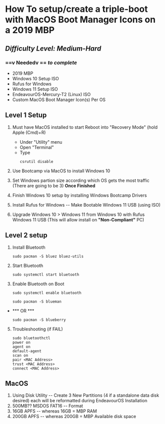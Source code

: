# How To setup/create a triple-boot with MacOS Boot Manager Icons on a  2019 MBP

## *Difficulty Level: Medium-Hard*

### ==v Neededv == *to complete*

- 2019 MBP
- Windows 10 Setup ISO
- Rufus for Windows
- Windows 11 Setup ISO
- EndeavourOS-Mercury-T2 (Linux) ISO
- Custom MacOS Boot Manager Icon(s) Per OS

## Level 1 Setup

1. Must have MacOS installed to start
     Reboot into "Recovery Mode" (hold Apple (Cmd)+R)
   - Under "Utility" menu
   - Open "Terminal"
   - Type 
     ```
     csrutil disable
     ```

2. Use Bootcamp via MacOS to install Windows 10
3. Set Windows partion size according which OS gets the most traffic (There are going to be 3) **Once Finished**
4. Finish Windows 10 setup by installing Windows Bootcamp Drivers
5. Install Rufus for Windows -- Make Bootable Windows 11 USB (using ISO)
6. Upgrade Windows 10 > Windows 11 from Windows 10 with Rufus Windows 11 USB (This will allow install on **"Non-Compliant"** PC)

## Level 2 setup

1. Install Bluetooth
     ```
     sudo pacman -S bluez bluez-utils
     ```
2. Start Bluetooth
     ```
     sudo systemctl start bluetooth
     ```
3. Enable Bluetooth on Boot
     ```
     sudo systemctl enable bluetooth
     ```
     ```
     sudo pacman -S blueman
   ```
- *** OR ***
     ```
     sudo pacman -S blueberry
     ```
5. Troubleshooting (if FAIL)
     ```
     sudo bluetoothctl
     power on
     agent on
     default-agent
     scan on
     pair <MAC Address>
     trust <MAC Address>
     connect <MAC Address> 
     ```

## MacOS

1. Using Disk Utility -- Create 3 New Partitions (4 if a standalone data disk desired) each will be reformatted during EndeavourOS Installation
1. 500MB?? MSDOS FAT16 -- Format
2. 16GB APFS -- whereas 16GB = MBP RAM
3. 200GB APFS -- whereas 200GB = MBP Available disk space
